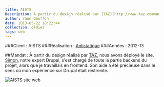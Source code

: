 ```yaml
---
title: AISTS
Description: À partir du design réalisé par [TAZ](http://www.taz-communication.ch/), nous avons déployé le site.
author: Yann Gouffon
date: 2013-05-22 18:22:44
collection: oldies
tags: web
---
```


###Client : AISTS
###Réalisation : [Antistatique](http://www.antistatique.net/)
###Années : 2012-13

##Mandat :
À partir du design réalisé par [TAZ](http://www.taz-communication.ch/), nous avons déployé le site. [Simon](https://twitter.com/gagarine), notre expert Drupal, s'est chargé de toute la partie backend du projet, alors que je travaillais en frontend. Son aide a été précieuse dans le sens où mon expérience sur Drupal était restreinte. 

![AISTS site web](http://staging.yago.io/content/images/aists-1.jpg.jpg)
